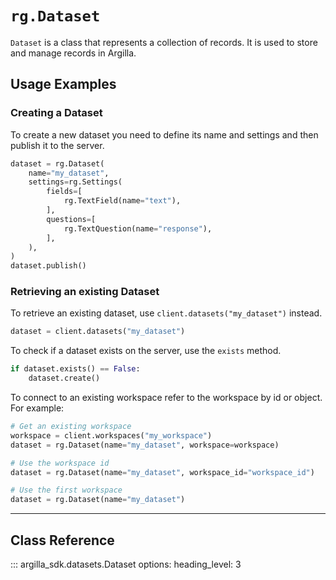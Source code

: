 # `rg.Dataset`

`Dataset` is a class that represents a collection of records. It is used to store and manage records in Argilla.

## Usage Examples

### Creating a Dataset

To create a new dataset you need to define its name and settings and then publish it to the server.

```python
dataset = rg.Dataset(
    name="my_dataset",
    settings=rg.Settings(
        fields=[
            rg.TextField(name="text"),
        ],
        questions=[
            rg.TextQuestion(name="response"),
        ],
    ),
)
dataset.publish()
```

### Retrieving an existing Dataset


To retrieve an existing dataset, use `client.datasets("my_dataset")` instead.

```python
dataset = client.datasets("my_dataset")
```

To check if a dataset exists on the server, use the `exists` method.

```python
if dataset.exists() == False:
    dataset.create()
```

To connect to an existing workspace refer to the workspace by id or object. For example:

```python
# Get an existing workspace
workspace = client.workspaces("my_workspace")
dataset = rg.Dataset(name="my_dataset", workspace=workspace)

# Use the workspace id
dataset = rg.Dataset(name="my_dataset", workspace_id="workspace_id")

# Use the first workspace
dataset = rg.Dataset(name="my_dataset")

```

---

## Class Reference

::: argilla_sdk.datasets.Dataset
    options: 
        heading_level: 3